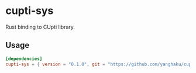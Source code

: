 # cupti-sys

Rust binding to CUpti library.


## Usage

```toml
[dependencies]
cupti-sys = { version = "0.1.0", git = "https://github.com/yanghaku/cupti-sys", branch = "cuda-120" }
```

